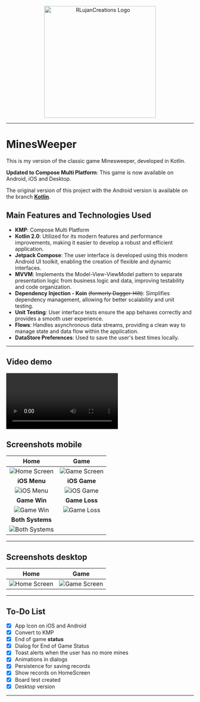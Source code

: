 <p align="center">
  <a href="https://rlujancreations.es/" target="blank"><img src="./githubimages/logo.png" width="300px" alt="RLujanCreations Logo" /></a>
</p>

---

# MinesWeeper

This is my version of the classic game Minesweeper, developed in Kotlin.

**Updated to Compose Multi Platform**: This game is now available on Android, iOS and Desktop.

The original version of this project with the Android version is available on the branch [**Kotlin**](https://github.com/kmorfo/MinesWeeper/tree/Kotlin).

## Main Features and Technologies Used

- **KMP**: Compose Multi Platform
- **Kotlin 2.0**: Utilized for its modern features and performance improvements, making it easier to develop a robust and efficient application.
- **Jetpack Compose**: The user interface is developed using this modern Android UI toolkit, enabling the creation of flexible and dynamic interfaces.
- **MVVM**: Implements the Model-View-ViewModel pattern to separate presentation logic from business logic and data, improving testability and code organization.
- **Dependency Injection - Koin** ~~(formerly Dagger-Hilt)~~: Simplifies dependency management, allowing for better scalability and unit testing.
- **Unit Testing**: User interface tests ensure the app behaves correctly and provides a smooth user experience.
- **Flows**: Handles asynchronous data streams, providing a clean way to manage state and data flow within the application.
- **DataStore Preferences**: Used to save the user's best times locally.

---
## Video demo
<video  controls>
  <source src="./githubimages/video.mp4" type="video/mp4">
</video>

## Screenshots mobile

|                    **Home**                     |                 **Game**                  |
| :---------------------------------------------: | :---------------------------------------: |
|     ![Home Screen](./githubimages/home.png)     |  ![Game Screen](./githubimages/game.png)  |
|                  **iOS Menu**                   |               **iOS Game**                |
|     ![iOS Menu](./githubimages/iosmenu.png)     |  ![iOS Game](./githubimages/iosgame.png)  |
|                  **Game Win**                   |               **Game Loss**               |
|     ![Game Win](./githubimages/wingame.png)     | ![Game Loss](./githubimages/losegame.png) |
|                **Both Systems**                 |                                           |
| ![Both Systems](./githubimages/bothsystems.png) |                                           |

---
## Screenshots desktop
|                    **Home**                     |                 **Game**                  |
| :---------------------------------------------: | :---------------------------------------: |
|     ![Home Screen](./githubimages/desktop_menu.png)     |  ![Game Screen](./githubimages/desktop_game.png)  |
---

## To-Do List

- [x] App Icon on iOS and Android
- [x] Convert to KMP
- [x] End of game **status**
- [x] Dialog for End of Game Status
- [x] Toast alerts when the user has no more mines
- [x] Animations in dialogs
- [x] Persistence for saving records
- [x] Show records on HomeScreen
- [x] Board test created
- [x] Desktop version

---
